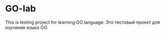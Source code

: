# GO-lab

This is testing project for learning GO language.
Это тестовый проект для изучения языка GO.
